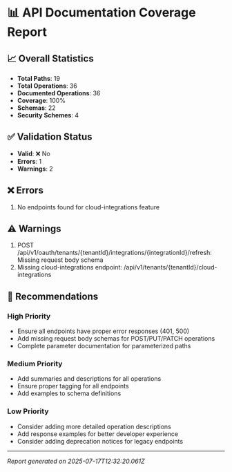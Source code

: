 
# 📊 API Documentation Coverage Report

## 📈 Overall Statistics
- **Total Paths**: 19
- **Total Operations**: 36
- **Documented Operations**: 36
- **Coverage**: 100%
- **Schemas**: 22
- **Security Schemes**: 4

## ✅ Validation Status
- **Valid**: ❌ No
- **Errors**: 1
- **Warnings**: 2

## ❌ Errors
1. No endpoints found for cloud-integrations feature

## ⚠️ Warnings
1. POST /api/v1/oauth/tenants/{tenantId}/integrations/{integrationId}/refresh: Missing request body schema
2. Missing cloud-integrations endpoint: /api/v1/tenants/{tenantId}/cloud-integrations

## 🎯 Recommendations

### High Priority
- Ensure all endpoints have proper error responses (401, 500)
- Add missing request body schemas for POST/PUT/PATCH operations
- Complete parameter documentation for parameterized paths

### Medium Priority
- Add summaries and descriptions for all operations
- Ensure proper tagging for all endpoints
- Add examples to schema definitions

### Low Priority
- Consider adding more detailed operation descriptions
- Add response examples for better developer experience
- Consider adding deprecation notices for legacy endpoints

---
*Report generated on 2025-07-17T12:32:20.061Z*
